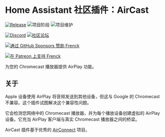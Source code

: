 # Home Assistant 社区插件：AirCast

[![Release][release-shield]][release] ![项目阶段][project-stage-shield] ![项目维护][maintenance-shield]

[![Discord][discord-shield]][discord] [![社区论坛][forum-shield]][forum]

[![通过 GitHub Sponsors 赞助 Frenck][github-sponsors-shield]][github-sponsors]

[![在 Patreon 上支持 Frenck][patreon-shield]][patreon]

为您的 Chromecast 播放器提供 AirPlay 功能。

## 关于

Apple 设备使用 AirPlay 将音频发送到其他设备，但这与 Google 的 Chromecast 不兼容。这个插件试图解决这个兼容性问题。

它会检测您网络中的 Chromecast 播放器，并为每个播放设备创建虚拟的 AirPlay 设备。它充当 AirPlay 客户端与真实 Chromecast 播放器之间的桥梁。

AirCast 插件基于优秀的 [AirConnect][airconnect] 项目。

[airconnect]: https://github.com/philippe44/AirConnect
[discord-shield]: https://img.shields.io/discord/478094546522079232.svg
[discord]: https://discord.me/hassioaddons
[forum-shield]: https://img.shields.io/badge/community-forum-brightgreen.svg
[forum]: https://community.home-assistant.io/t/home-assistant-community-add-on-aircast/36742?u=frenck
[github-sponsors-shield]: https://frenck.dev/wp-content/uploads/2019/12/github_sponsor.png
[github-sponsors]: https://github.com/sponsors/frenck
[maintenance-shield]: https://img.shields.io/maintenance/yes/2025.svg
[patreon-shield]: https://frenck.dev/wp-content/uploads/2019/12/patreon.png
[patreon]: https://www.patreon.com/frenck
[project-stage-shield]: https://img.shields.io/badge/project%20stage-production%20ready-brightgreen.svg
[release-shield]: https://img.shields.io/badge/version-v4.2.4-blue.svg
[release]: https://github.com/hassio-addons/addon-aircast/tree/v4.2.4